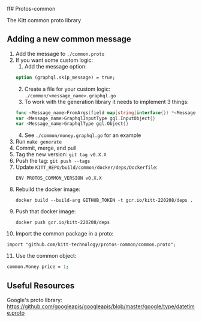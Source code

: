 ff# Protos-common

The Kitt common proto library

## Adding a new common message
1. Add the message to `./common.proto`
2. If you want some custom logic:
   1. Add the message option:
    ```protobuf
    option (graphql.skip_message) = true;
    ```
   2. Create a file for your custom logic: `./common/<message_name>.graphql.go`
   3. To work with the generation library it needs to implement 3 things:
    ```go
    func <Message_name>FromArgs(field map[string]interface{}) *<Message_name> {}
    var <Message_name>GraphqlInputType gql.InputObject{}
    var <Message_name>GraphqlType gql.Object{}
    ```
   4. See `./common/money.graphql.go` for an example
3. Run `make generate`
4. Commit, merge, and pull
5. Tag the new version: `git tag v0.X.X`
6. Push the tag: `git push --tags`
7. Update `KITT_REPO/build/common/docker/deps/Dockerfile`:
   ```
   ENV PROTOS_COMMON_VERSION v0.X.X
   ```
8. Rebuild the docker image:
   ```
   docker build --build-arg GITHUB_TOKEN -t gcr.io/kitt-220208/deps .
   ```
9. Push that docker image:
   ```
   docker push gcr.io/kitt-220208/deps
   ```
10. Import the common package in a proto:
   ```
   import "github.com/kitt-technology/protos-common/common.proto";
   ```
11. Use the common object:
   ```protobuf
   common.Money price = 1;
   ```


## Useful Resources
Google's proto library:
https://github.com/googleapis/googleapis/blob/master/google/type/datetime.proto
